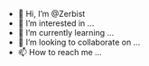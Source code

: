 - 👋 Hi, I’m @Zerbist
- 👀 I’m interested in ...
- 🌱 I’m currently learning ...
- 💞️ I’m looking to collaborate on ...
- 📫 How to reach me ...

<!---
Zerbist/Zerbist is a ✨ special ✨ repository because its `README.md` (this file) appears on your GitHub profile.
You can click the Preview link to take a look at your changes.
--->
